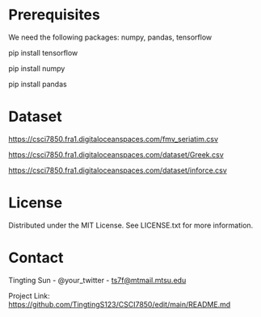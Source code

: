 # Prerequisites
We need the following packages: numpy, pandas, tensorflow

pip install tensorflow

pip install numpy

pip install pandas

# Dataset

https://csci7850.fra1.digitaloceanspaces.com/fmv_seriatim.csv

https://csci7850.fra1.digitaloceanspaces.com/dataset/Greek.csv

https://csci7850.fra1.digitaloceanspaces.com/dataset/inforce.csv

# License
Distributed under the MIT License. See LICENSE.txt for more information.

# Contact
Tingting Sun - @your_twitter - ts7f@mtmail.mtsu.edu

Project Link: https://github.com/TingtingS123/CSCI7850/edit/main/README.md
